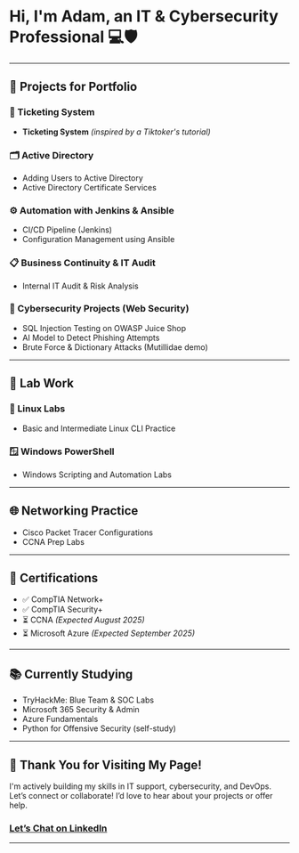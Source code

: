 # Hi, I'm Adam, an **IT & Cybersecurity Professional** 💻🛡️

---

## 🔧 Projects for Portfolio

### 📝 Ticketing System
- **Ticketing System** *(inspired by a Tiktoker's tutorial)*

### 🗂️ Active Directory
- Adding Users to Active Directory
- Active Directory Certificate Services

### ⚙️ Automation with Jenkins & Ansible
- CI/CD Pipeline (Jenkins)
- Configuration Management using Ansible

### 📋 Business Continuity & IT Audit
- Internal IT Audit & Risk Analysis

### 🔐 Cybersecurity Projects (Web Security)
- SQL Injection Testing on OWASP Juice Shop
- AI Model to Detect Phishing Attempts
- Brute Force & Dictionary Attacks (Mutillidae demo)

---

## 🧪 Lab Work

### 🐧 Linux Labs
- Basic and Intermediate Linux CLI Practice

### 🪟 Windows PowerShell
- Windows Scripting and Automation Labs

---

## 🌐 Networking Practice

- Cisco Packet Tracer Configurations
- CCNA Prep Labs

---

## 📜 Certifications

- ✅ CompTIA Network+
- ✅ CompTIA Security+
- ⏳ CCNA *(Expected August 2025)*
- ⏳ Microsoft Azure *(Expected September 2025)*

---

## 📚 Currently Studying

- TryHackMe: Blue Team & SOC Labs
- Microsoft 365 Security & Admin
- Azure Fundamentals
- Python for Offensive Security (self-study)

---

## 👋 Thank You for Visiting My Page!

I'm actively building my skills in IT support, cybersecurity, and DevOps.  
Let’s connect or collaborate! I’d love to hear about your projects or offer help.

### [Let’s Chat on LinkedIn](https:www.linkedin.com/in/adam-gomez-3619a1243)  

---

